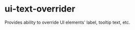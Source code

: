 ui-text-overrider
=================

Provides ability to override UI elements' label, tooltip text, etc.
